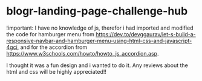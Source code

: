 # blogr-landing-page-challenge-hub

!important: I have no knowledge of js, therefor i had imported and modified the code 
for hamburger menu from https://dev.to/devggaurav/let-s-build-a-responsive-navbar-and-hamburger-menu-using-html-css-and-javascript-4gci,
and for the accordion from https://www.w3schools.com/howto/howto_js_accordion.asp.

I thought it was a fun design and i wanted to do it. Any reviews about the html and css will be highly appreciated!!
